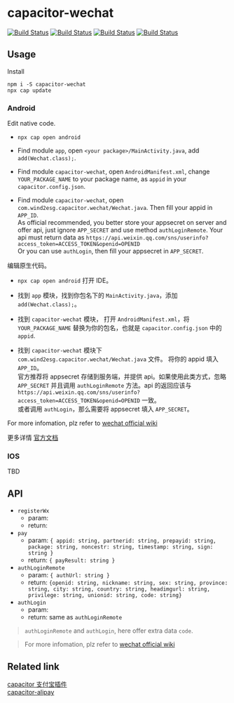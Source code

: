 # capacitor-wechat
[![Build Status](https://travis-ci.org/Wind2esg/capacitor-wechat.svg?branch=master)](https://travis-ci.org/Wind2esg/capacitor-wechat)
[![Build Status](https://img.shields.io/npm/l/capacitor-wechat)](https://www.npmjs.com/package/capacitor-wechat)
[![Build Status](https://img.shields.io/npm/v/capacitor-wechat)](https://www.npmjs.com/package/capacitor-wechat)
[![Build Status](https://img.shields.io/npm/dm/capacitor-wechat)](https://www.npmjs.com/package/capacitor-wechat)

## Usage
Install  

`npm i -S capacitor-wechat`    
`npx cap update`

### Android
Edit native code.  

+ `npx cap open android`  

+ Find module `app`, open `<your package>/MainActivity.java`, add `add(Wechat.class);`.

+ Find module `capacitor-wechat`, open `AndroidManifest.xml`, change `YOUR_PACKAGE_NAME` to your package name, as `appid` in your `capacitor.config.json`.
  
+ Find module `capacitor-wechat`, open `com.wind2esg.capacitor.wechat/Wechat.java`.
Then fill your appid in `APP_ID`.  
As official recommended, you better store your appsecret on server and offer api, just ignore `APP_SECRET` and use method `authLoginRemote`. Your api must return data as `https://api.weixin.qq.com/sns/userinfo?access_token=ACCESS_TOKEN&openid=OPENID`  
Or you can use `authLogin`, then fill your appsecret in `APP_SECRET`.

编辑原生代码。
+ `npx cap open android` 打开 IDE。  

+ 找到 `app` 模块，找到你包名下的 `MainActivity.java`，添加 `add(Wechat.class);`。  
+ 找到 `capacitor-wechat` 模块， 打开 `AndroidManifest.xml`，将 `YOUR_PACKAGE_NAME` 替换为你的包名，也就是 `capacitor.config.json` 中的 `appid`. 
+ 找到 `capacitor-wechat` 模块下 `com.wind2esg.capacitor.wechat/Wechat.java` 文件。
将你的 appid 填入 `APP_ID`。  
官方推荐将 appsecret 存储到服务端，并提供 api。如果使用此类方式，忽略 `APP_SECRET` 并且调用 `authLoginRemote` 方法。api 的返回应该与 `https://api.weixin.qq.com/sns/userinfo?access_token=ACCESS_TOKEN&openid=OPENID` 一致。  
或者调用 `authLogin`，那么需要将 appsecret 填入 `APP_SECRET`。  

For more infomation, plz refer to [wechat official wiki](https://developers.weixin.qq.com/doc/oplatform/Mobile_App/WeChat_Login/Development_Guide.html)  

更多详情 [官方文档](https://developers.weixin.qq.com/doc/oplatform/Mobile_App/WeChat_Login/Development_Guide.html)  

### IOS  
TBD  

## API
+ `registerWx`
  + param:
  + return: 
+ `pay`
  + param: `{ appid: string, partnerid: string, prepayid: string, package: string, noncestr: string, timestamp: string, sign: string }`
  + return: `{ payResult: string }`
+ `authLoginRemote`
  + param: `{ authUrl: string }`
  + return: `{openid: string, nickname: string, sex: string, province: string, city: string, country: string, headimgurl: string, privilege: string, unionid: string, code: string}`
+ `authLogin`
  + param:
  + return: same as `authLoginRemote`

> `authLoginRemote` and `authLogin`, here offer extra data `code`.  

> For more infomation, plz refer to [wechat official wiki](https://developers.weixin.qq.com/doc/oplatform/Mobile_App/WeChat_Login/Development_Guide.html)  

## Related link
[capacitor 支付宝插件](https://github.com/Wind2esg/capacitor-alipay)  
[capacitor-alipay](https://github.com/Wind2esg/capacitor-alipay)  

